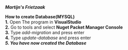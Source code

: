 ***Martijn's Frietzaak***

**How to create Database(MYSQL)** <br/>
**1.** Open The program in **VisualStudio** <br/>
**2.** Go to tools and select **Nuget Packet Manager Console** <br/>
**3.** Type *add-migration* and press enter <br/>
**4.** Type *update-database* and press enter <br/> 
***5. You have now created the Database***
